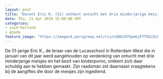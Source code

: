 ```yaml
---
layout: post
title: "Docent Eric K. (51) ontkent ontucht met drie minderjarige meisjes"
date: Thu, 11 Apr 2019 15:00:00 GMT
categories: 
- zuid-holland 
- gouda 
feature_image: "https://images4.persgroep.net/rcs/nZHGrD7XpmejP7T9SLDiLjXgccQ/diocontent/145317852/_fitwidth/400/?appId=21791a8992982cd8da851550a453bd7f&quality=0.7"
---
```


De 51-jarige Eric K., de leraar van de Lucasschool in Rotterdam-West die in januari van dit jaar werd aangehouden op verdenking van ontucht met drie minderjarige meisjes en het bezit van kinderporno, ontkent zich daar schuldig aan te hebben gemaakt. Zijn raadsman zet daarnaast vraagtekens bij de aangiftes die door de meisjes zijn ingediend.
